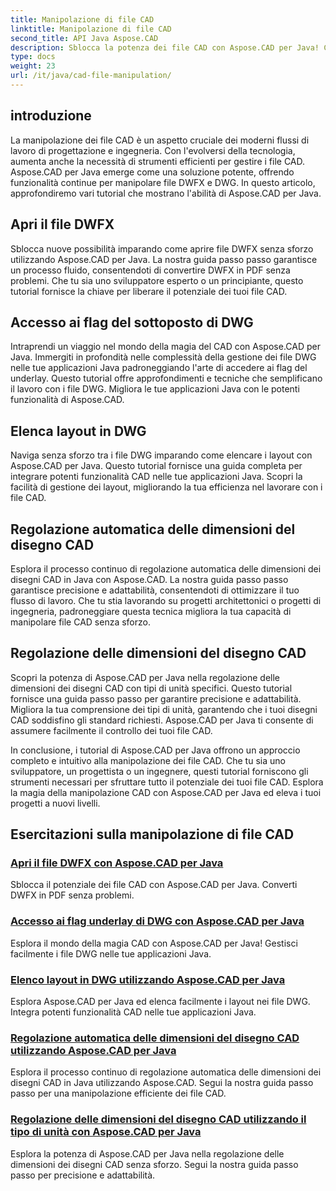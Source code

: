 ```yaml
---
title: Manipolazione di file CAD
linktitle: Manipolazione di file CAD
second_title: API Java Aspose.CAD
description: Sblocca la potenza dei file CAD con Aspose.CAD per Java! Converti DWFX in PDF, accedi ai flag DWG, ai layout degli elenchi e regola automaticamente le dimensioni con i nostri tutorial.
type: docs
weight: 23
url: /it/java/cad-file-manipulation/
---
```


## introduzione

La manipolazione dei file CAD è un aspetto cruciale dei moderni flussi di lavoro di progettazione e ingegneria. Con l'evolversi della tecnologia, aumenta anche la necessità di strumenti efficienti per gestire i file CAD. Aspose.CAD per Java emerge come una soluzione potente, offrendo funzionalità continue per manipolare file DWFX e DWG. In questo articolo, approfondiremo vari tutorial che mostrano l'abilità di Aspose.CAD per Java.

## Apri il file DWFX

Sblocca nuove possibilità imparando come aprire file DWFX senza sforzo utilizzando Aspose.CAD per Java. La nostra guida passo passo garantisce un processo fluido, consentendoti di convertire DWFX in PDF senza problemi. Che tu sia uno sviluppatore esperto o un principiante, questo tutorial fornisce la chiave per liberare il potenziale dei tuoi file CAD.

## Accesso ai flag del sottoposto di DWG

Intraprendi un viaggio nel mondo della magia del CAD con Aspose.CAD per Java. Immergiti in profondità nelle complessità della gestione dei file DWG nelle tue applicazioni Java padroneggiando l'arte di accedere ai flag del underlay. Questo tutorial offre approfondimenti e tecniche che semplificano il lavoro con i file DWG. Migliora le tue applicazioni Java con le potenti funzionalità di Aspose.CAD.

## Elenca layout in DWG

Naviga senza sforzo tra i file DWG imparando come elencare i layout con Aspose.CAD per Java. Questo tutorial fornisce una guida completa per integrare potenti funzionalità CAD nelle tue applicazioni Java. Scopri la facilità di gestione dei layout, migliorando la tua efficienza nel lavorare con i file CAD.

## Regolazione automatica delle dimensioni del disegno CAD

Esplora il processo continuo di regolazione automatica delle dimensioni dei disegni CAD in Java con Aspose.CAD. La nostra guida passo passo garantisce precisione e adattabilità, consentendoti di ottimizzare il tuo flusso di lavoro. Che tu stia lavorando su progetti architettonici o progetti di ingegneria, padroneggiare questa tecnica migliora la tua capacità di manipolare file CAD senza sforzo.

## Regolazione delle dimensioni del disegno CAD

Scopri la potenza di Aspose.CAD per Java nella regolazione delle dimensioni dei disegni CAD con tipi di unità specifici. Questo tutorial fornisce una guida passo passo per garantire precisione e adattabilità. Migliora la tua comprensione dei tipi di unità, garantendo che i tuoi disegni CAD soddisfino gli standard richiesti. Aspose.CAD per Java ti consente di assumere facilmente il controllo dei tuoi file CAD.

In conclusione, i tutorial di Aspose.CAD per Java offrono un approccio completo e intuitivo alla manipolazione dei file CAD. Che tu sia uno sviluppatore, un progettista o un ingegnere, questi tutorial forniscono gli strumenti necessari per sfruttare tutto il potenziale dei tuoi file CAD. Esplora la magia della manipolazione CAD con Aspose.CAD per Java ed eleva i tuoi progetti a nuovi livelli.
## Esercitazioni sulla manipolazione di file CAD
### [Apri il file DWFX con Aspose.CAD per Java](./open-dwfx-file/)
Sblocca il potenziale dei file CAD con Aspose.CAD per Java. Converti DWFX in PDF senza problemi.
### [Accesso ai flag underlay di DWG con Aspose.CAD per Java](./accessing-underlay-flags-of-dwg/)
Esplora il mondo della magia CAD con Aspose.CAD per Java! Gestisci facilmente i file DWG nelle tue applicazioni Java.
### [Elenco layout in DWG utilizzando Aspose.CAD per Java](./list-layouts-in-dwg/)
Esplora Aspose.CAD per Java ed elenca facilmente i layout nei file DWG. Integra potenti funzionalità CAD nelle tue applicazioni Java.
### [Regolazione automatica delle dimensioni del disegno CAD utilizzando Aspose.CAD per Java](./auto-adjusting-cad-drawing-size/)
Esplora il processo continuo di regolazione automatica delle dimensioni dei disegni CAD in Java utilizzando Aspose.CAD. Segui la nostra guida passo passo per una manipolazione efficiente dei file CAD.
### [Regolazione delle dimensioni del disegno CAD utilizzando il tipo di unità con Aspose.CAD per Java](./adjusting-cad-drawing-size-using-unit-type/)
Esplora la potenza di Aspose.CAD per Java nella regolazione delle dimensioni dei disegni CAD senza sforzo. Segui la nostra guida passo passo per precisione e adattabilità.